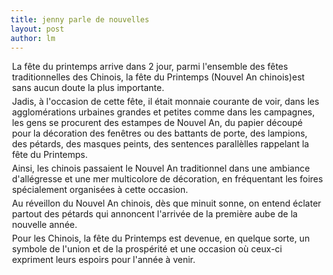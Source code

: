 ```yaml
---
title: jenny parle de nouvelles 
layout: post
author: lm
---
```

<p style="margin: 3.6pt 1.8pt 0.0001pt"><span>La f</span><span>ête du printemps arrive dans 2 jour, p</span><span>armi l&#39;ensemble des fêtes traditionnelles des Chinois, la fête du Printemps (Nouvel An chinois)est sans aucun doute la plus importante. </span></p>
<p style="margin: 3.6pt 1.8pt 0.0001pt"><span>Jadis, à l&#39;occasion de cette fête, il était monnaie courante de voir, dans les agglomérations urbaines grandes et petites comme dans les campagnes, les gens se procurent des estampes de Nouvel An, du papier découpé pour la décoration des fenêtres ou des battants de porte, des lampions, des pétards, des masques peints, des sentences parallèlles rappelant la fête du Printemps. </span></p>
<p style="margin: 3.6pt 1.8pt 0.0001pt"><span>Ainsi, les chinois passaient le Nouvel An traditionnel dans une ambiance d&#39;allégresse et une mer multicolore de décoration, en fréquentant les foires spécialement organisées à cette occasion. </span></p>
<p style="margin: 3.6pt 1.8pt 0.0001pt"><span>Au réveillon du Nouvel An chinois, dès que minuit sonne, on entend éclater partout des pétards qui annoncent l&#39;arrivée de la première aube de la nouvelle année. </span></p>
<p style="margin: 3.6pt 1.8pt 0.0001pt"><span>Pour les Chinois, la fête du Printemps est devenue, en quelque sorte, un symbole de l&#39;union et de la prospérité et une occasion où ceux-ci expriment leurs espoirs pour l&#39;année à venir.</span></p>
<p class="MsoNormal"><span> </span></p>
